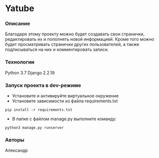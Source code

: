 # Yatube
### Описание
Благодаря этому проекту можно будет создавать свои странички, редактировать их и пополнять новой информацией. Кроме того можно будет просматривать странички других пользователей, а также подписываться на них и комментировать записи.
### Технологии
Python 3.7
Django 2.2.19
### Запуск проекта в dev-режиме
- Установите и активируйте виртуальное окружение
- Установите зависимости из файла requirements.txt
```
pip install -r requirements.txt
``` 
- В папке с файлом manage.py выполните команду:
```
python3 manage.py runserver
```
### Авторы
Александр

